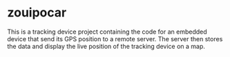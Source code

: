 # zouipocar

This is a tracking device project containing the code for an embedded device that send its GPS position to a remote server. The server then stores the data and display the live position of the tracking device on a map.
